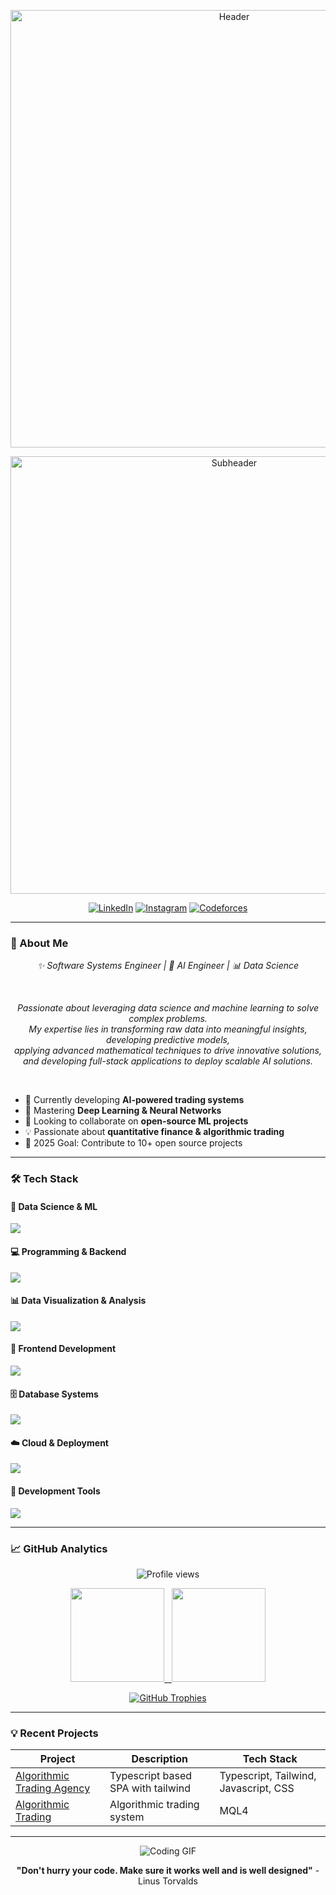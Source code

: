 <p align="center">
  <img src="./header.svg" alt="Header" width="700"/>
</p>
<p align="center">
  <img src="./subheader.svg" alt="Subheader" width="700"/>
</p>

<div align="center">
  
  [![LinkedIn](https://img.shields.io/badge/LinkedIn-0A66C2?style=for-the-badge&logo=linkedin&logoColor=white)](https://www.linkedin.com/in/santiago-espinosa-giraldo/)
  [![Instagram](https://img.shields.io/badge/Instagram-E4405F?style=for-the-badge&logo=instagram&logoColor=white)](https://www.instagram.com/espinosacodes1/)
  [![Codeforces](https://img.shields.io/badge/Codeforces-1F8ACB?style=for-the-badge&logo=codeforces&logoColor=white)](https://codeforces.com/profile/taxevader007/)
  
</div>

---

### 🚀 About Me

<p align="center">
  <em>✨ Software Systems Engineer | 🤖 AI Engineer | 📊 Data Science</em>
</p>

<br>

<p align="center">
  <em>Passionate about leveraging data science and machine learning to solve complex problems.<br>
  My expertise lies in transforming raw data into meaningful insights, developing predictive models,<br> 
  applying advanced mathematical techniques to drive innovative solutions,<br>
  and developing full-stack applications to deploy scalable AI solutions.</em>
</p>

<br>

- 🔭 Currently developing **AI-powered trading systems**
- 🌱 Mastering **Deep Learning & Neural Networks**
- 👯 Looking to collaborate on **open-source ML projects**
- 💡 Passionate about **quantitative finance & algorithmic trading**
- 🎯 2025 Goal: Contribute to 10+ open source projects

---

### 🛠️ Tech Stack

#### 🔬 Data Science & ML
<p align="left">
  <a href="https://skillicons.dev">
    <img src="https://skillicons.dev/icons?i=python,r,tensorflow,pytorch,sklearn,numpy,pandas" />
  </a>
</p>

#### 💻 Programming & Backend
<p align="left">
  <a href="https://skillicons.dev">
    <img src="https://skillicons.dev/icons?i=java,cpp,python,nodejs,docker" />
  </a>
</p>

#### 📊 Data Visualization & Analysis
<p align="left">
  <a href="https://skillicons.dev">
    <img src="https://skillicons.dev/icons?i=r,python" />
  </a>
</p>

#### 🎨 Frontend Development
<p align="left">
  <a href="https://skillicons.dev">
    <img src="https://skillicons.dev/icons?i=html,css,javascript,react,typescript" />
  </a>
</p>

#### 🗄️ Database Systems
<p align="left">
  <a href="https://skillicons.dev">
    <img src="https://skillicons.dev/icons?i=mysql,postgresql" />
  </a>
</p>

#### ☁️ Cloud & Deployment
<p align="left">
  <a href="https://skillicons.dev">
    <img src="https://skillicons.dev/icons?i=aws,docker,kubernetes" />
  </a>
</p>

#### 🧰 Development Tools
<p align="left">
  <a href="https://skillicons.dev">
    <img src="https://skillicons.dev/icons?i=git,github,vscode,linux,vim,jupyter" />
  </a>
</p>

---

### 📈 GitHub Analytics

<p align="center"> 
  <img src="https://komarev.com/ghpvc/?username=espinosacodes&label=Profile%20Views&color=0e75b6&style=flat-square" alt="Profile views"/> 
</p>

<p align="center">
  <a href="https://github.com/espinosacodes">
    <img height="150em" src="https://github-readme-stats-eight-theta.vercel.app/api?username=espinosacodes&show_icons=true&theme=transparent&include_all_commits=true&count_private=true&hide_border=true"/>&nbsp;&nbsp;
    <img height="150em" src="https://github-readme-stats-eight-theta.vercel.app/api/top-langs/?username=espinosacodes&layout=compact&theme=transparent&hide_border=true"/>
  </a>
</p>

<p align="center">
  <a href="https://github.com/ryo-ma/github-profile-trophy">
    <img src="https://github-profile-trophy.vercel.app/?username=espinosacodes&theme=flat&row=1&column=7&margin-h=15&margin-w=5&no-bg=true" alt="GitHub Trophies" />
  </a>
</p>

---

### 💡 Recent Projects

| Project | Description | Tech Stack |
|---------|-------------|------------|
| [Algorithmic Trading Agency](https://github.com/espinosacodes/deltanexusweb) | Typescript based SPA with tailwind | Typescript, Tailwind, Javascript, CSS|
| [Algorithmic Trading](https://github.com/espinosacodes/mql4Scripts) | Algorithmic trading system | MQL4 |

<!--| [Neural Network Framework](https://github.com/) | Custom deep learning implementation | C++, CUDA, Python |-->

---


<div align="center">
  
  ![Coding GIF](https://media.tenor.com/74l5y1hUdtwAAAAi/pokemon.gif)
  
  **"Don't hurry your code. Make sure it works well and is well designed"** - Linus Torvalds 
  
</div>
